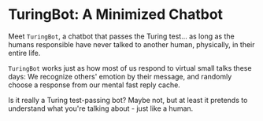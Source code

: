 # TuringBot: A Minimized Chatbot

Meet `TuringBot`, a chatbot that passes the Turing test... as
long as the humans responsible have never talked to another human,
physically, in their entire life.

`TuringBot` works just as how most of us respond to virtual
small talks these days: We recognize others' emotion by their
message, and randomly choose a response from our mental fast
reply cache.

Is it really a Turing test-passing bot? Maybe not, but at least
it pretends to understand what you're talking about - just like
a human.